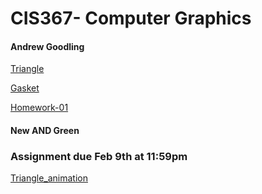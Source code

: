 # CIS367- Computer Graphics

#### **Andrew Goodling**

[Triangle](IN-class-triangle.html)

[Gasket](sier.html)

[Homework-01](Homework1.pdf)

#### **New AND Green**
### Assignment due Feb 9th at 11:59pm


[Triangle_animation](Triangle_animation.html)

